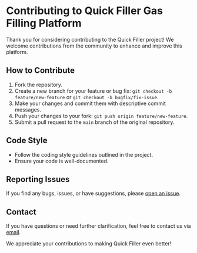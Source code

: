 # Contributing to Quick Filler Gas Filling Platform

Thank you for considering contributing to the Quick Filler project! We welcome contributions from the community to enhance and improve this platform.

## How to Contribute

1. Fork the repository.
2. Create a new branch for your feature or bug fix: `git checkout -b feature/new-feature` or `git checkout -b bugfix/fix-issue`.
3. Make your changes and commit them with descriptive commit messages.
4. Push your changes to your fork: `git push origin feature/new-feature`.
5. Submit a pull request to the `main` branch of the original repository.

## Code Style

- Follow the coding style guidelines outlined in the project.
- Ensure your code is well-documented.

## Reporting Issues

If you find any bugs, issues, or have suggestions, please [open an issue](https://github.com/your-username/quick-filler/issues).

## Contact

If you have questions or need further clarification, feel free to contact us via [email](mailto:your-email@example.com).

We appreciate your contributions to making Quick Filler even better!


